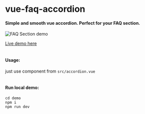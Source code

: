 # vue-faq-accordion
#### Simple and smooth vue accordion. Perfect for your FAQ section.

![FAQ Section demo](https://github.com/gerasimvol/vue-faq-accordion/blob/master/demo.gif)

[Live demo here](http://vue-faq-accordion.surge.sh/)
<br/><br/>
#### Usage:
just use component from `src/accordion.vue`
<br/><br/>
#### Run local demo:
```
cd demo
npm i
npm run dev
```
